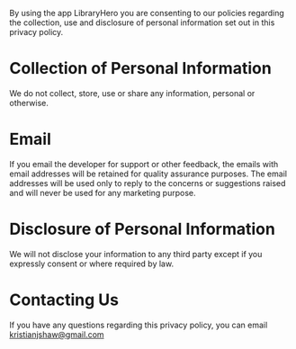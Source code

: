 By using the app LibraryHero you are consenting to our policies regarding the collection, use and disclosure of personal information set out in this privacy policy.

# Collection of Personal Information

We do not collect, store, use or share any information, personal or otherwise.

# Email

If you email the developer for support or other feedback, the emails with email addresses will be retained for quality assurance purposes. The email addresses will be used only to reply to the concerns or suggestions raised and will never be used for any marketing purpose.

# Disclosure of Personal Information

We will not disclose your information to any third party except if you expressly consent or where required by law.

# Contacting Us

If you have any questions regarding this privacy policy, you can email kristianjshaw@gmail.com
